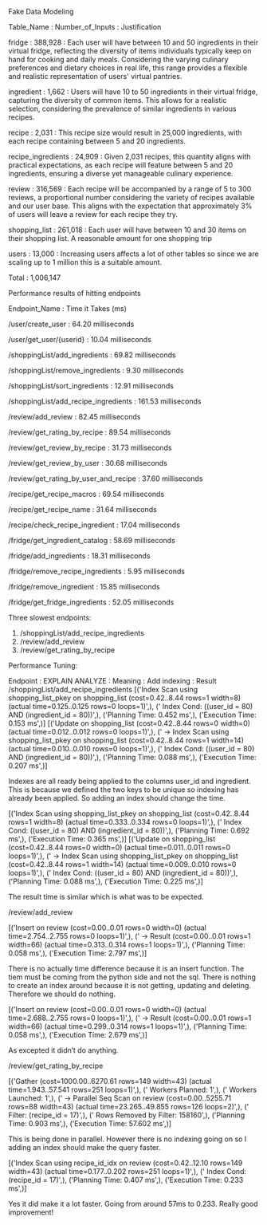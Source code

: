 Fake Data Modeling

Table_Name : Number_of_Inputs : Justification

fridge : 388,928 : Each user will have between 10 and 50 ingredients in their virtual fridge, reflecting the diversity of items individuals typically keep on hand for cooking and daily meals. Considering the varying culinary preferences and dietary choices in real life, this range provides a flexible and realistic representation of users' virtual pantries.

ingredient : 1,662 : Users will have 10 to 50 ingredients in their virtual fridge, capturing the diversity of common items. This allows for a realistic selection, considering the prevalence of similar ingredients in various recipes.

recipe : 2,031 : This recipe size would result in 25,000 ingredients, with each recipe containing between 5 and 20 ingredients.

recipe_ingredients : 24,909 : Given 2,031 recipes, this quantity aligns with practical expectations, as each recipe will feature between 5 and 20 ingredients, ensuring a diverse yet manageable culinary experience.

review : 316,569 : Each recipe will be accompanied by a range of 5 to 300 reviews, a proportional number considering the variety of recipes available and our user base. This aligns with the expectation that approximately 3% of users will leave a review for each recipe they try.

shopping_list : 261,018 : Each user will have between 10 and 30 items on their shopping list. A reasonable amount for one shopping trip

users : 13,000 : Increasing users affects a lot of other tables so since we are scaling up to 1 million this is a suitable amount.

Total : 1,006,147


Performance results of hitting endpoints

Endpoint_Name : Time it Takes (ms)

/user/create_user : 64.20 milliseconds

/user/get_user/{userid} : 10.04 milliseconds

/shoppingList/add_ingredients : 69.82 milliseconds

/shoppingList/remove_ingredients : 9.30 milliseconds

/shoppingList/sort_ingredients : 12.91 milliseconds

/shoppingList/add_recipe_ingredients : 161.53 milliseconds

/review/add_review : 82.45 milliseconds

/review/get_rating_by_recipe : 89.54 milliseconds

/review/get_review_by_recipe : 31.73 milliseconds

/review/get_review_by_user : 30.68 milliseconds

/review/get_rating_by_user_and_recipe : 37.60 milliseconds

/recipe/get_recipe_macros : 69.54 milliseconds

/recipe/get_recipe_name : 31.64 milliseconds

/recipe/check_recipe_ingredient : 17.04 milliseconds

/fridge/get_ingredient_catalog : 58.69 milliseconds

/fridge/add_ingredients : 18.31 milliseconds

/fridge/remove_recipe_ingredients : 5.95 milliseconds

/fridge/remove_ingredient : 15.85 milliseconds

/fridge/get_fridge_ingredients : 52.05 milliseconds

Three slowest endpoints:
1) /shoppingList/add_recipe_ingredients
2) /review/add_review 
3) /review/get_rating_by_recipe

Performance Tuning:

Endpoint : EXPLAIN ANALYZE : Meaning : Add indexing : Result
/shoppingList/add_recipe_ingredients
[('Index Scan using shopping_list_pkey on shopping_list  (cost=0.42..8.44 rows=1 width=8) (actual time=0.125..0.125 rows=0 loops=1)',), ('  Index Cond: ((user_id = 80) AND (ingredient_id = 80))',), ('Planning Time: 0.452 ms',), ('Execution Time: 0.153 ms',)]      [('Update on shopping_list  (cost=0.42..8.44 rows=0 width=0) (actual time=0.012..0.012 rows=0 loops=1)',), ('  ->  Index Scan using shopping_list_pkey on shopping_list  (cost=0.42..8.44 rows=1 width=14) (actual time=0.010..0.010 rows=0 loops=1)',), ('        Index Cond: ((user_id = 80) AND (ingredient_id = 80))',), ('Planning Time: 0.088 ms',), ('Execution Time: 0.207 ms',)]

Indexes are all ready being applied to the columns user_id and ingredient. This is because we defined the two keys to be unique so indexing has already been applied. So adding an index should change the time.

[('Index Scan using shopping_list_pkey on shopping_list  (cost=0.42..8.44 rows=1 width=8) (actual time=0.333..0.334 rows=0 loops=1)',), ('  Index Cond: ((user_id = 80) AND (ingredient_id = 80))',), ('Planning Time: 0.692 ms',), ('Execution Time: 0.365 ms',)]    [('Update on shopping_list  (cost=0.42..8.44 rows=0 width=0) (actual time=0.011..0.011 rows=0 loops=1)',), ('  ->  Index Scan using shopping_list_pkey on shopping_list  (cost=0.42..8.44 rows=1 width=14) (actual time=0.009..0.010 rows=0 loops=1)',), ('        Index Cond: ((user_id = 80) AND (ingredient_id = 80))',), ('Planning Time: 0.088 ms',), ('Execution Time: 0.225 ms',)] 

The result time is similar which is what was to be expected.


/review/add_review

[('Insert on review  (cost=0.00..0.01 rows=0 width=0) (actual time=2.754..2.755 rows=0 loops=1)',), ('  ->  Result  (cost=0.00..0.01 rows=1 width=66) (actual time=0.313..0.314 rows=1 loops=1)',), ('Planning Time: 0.058 ms',), ('Execution Time: 2.797 ms',)]

There is no actually time difference because it is an insert function. The tiem must be coming from the python side and not the sql. There is nothing to create an index around because it is not getting, updating and deleting. Therefore we should do nothing.

[('Insert on review  (cost=0.00..0.01 rows=0 width=0) (actual time=2.688..2.755 rows=0 loops=1)',), ('  ->  Result  (cost=0.00..0.01 rows=1 width=66) (actual time=0.299..0.314 rows=1 loops=1)',), ('Planning Time: 0.058 ms',), ('Execution Time: 2.679 ms',)]

As excepted it didn’t do anything.


/review/get_rating_by_recipe

[('Gather  (cost=1000.00..6270.61 rows=149 width=43) (actual time=1.943..57.541 rows=251 loops=1)',), ('  Workers Planned: 1',), ('  Workers Launched: 1',), ('  ->  Parallel Seq Scan on review  (cost=0.00..5255.71 rows=88 width=43) (actual time=23.265..49.855 rows=126 loops=2)',), ('        Filter: (recipe_id = 17)',), ('        Rows Removed by Filter: 158160',), ('Planning Time: 0.903 ms',), ('Execution Time: 57.602 ms',)]

This is being done in parallel. However there is no indexing going on so I adding an index should make the query faster.

[('Index Scan using recipe_id_idx on review  (cost=0.42..12.10 rows=149 width=43) (actual time=0.177..0.202 rows=251 loops=1)',), ('  Index Cond: (recipe_id = 17)',), ('Planning Time: 0.407 ms',), ('Execution Time: 0.233 ms',)]

Yes it did make it a lot faster. Going from around 57ms to 0.233. Really good improvement!
